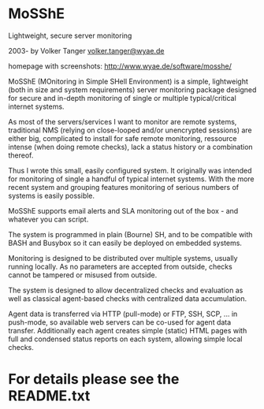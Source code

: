 # MoSShE
Lightweight, secure server monitoring 

2003- by Volker Tanger <volker.tanger@wyae.de>

homepage with screenshots: http://www.wyae.de/software/mosshe/

MoSShE (MOnitoring in Simple SHell Environment) is a simple,
lightweight (both in size and system requirements) server monitoring
package designed for secure and in-depth monitoring of single or
multiple typical/critical internet systems. 

As most of the servers/services I want to monitor are remote systems,
traditional NMS (relying on close-looped and/or unencrypted sessions) are
either big, complicated to install for safe remote monitoring, ressource
intense (when doing remote checks), lack a status history or a combination
thereof.

Thus I wrote this small, easily configured system. It originally was
intended for monitoring of single a handful of typical internet
systems. With the more recent system and grouping features monitoring
of serious numbers of systems is easily possible.

MoSShE supports email alerts and SLA monitoring out of the box - and
whatever you can script. 

The system is programmed in plain (Bourne) SH, and to be compatible
with BASH and Busybox so it can easily be deployed on embedded systems.

Monitoring is designed to be distributed over multiple systems,
usually running locally. As no parameters are accepted from outside,
checks cannot be tampered or misused from outside. 

The system is designed to allow decentralized checks and evaluation as
well as classical agent-based checks with centralized data
accumulation. 

Agent data is transferred via HTTP (pull-mode) or FTP, SSH, SCP, ...
in push-mode, so available web servers can be co-used for agent data
transfer. Additionally each agent creates simple (static) HTML pages
with full and condensed status reports on each system, allowing simple
local checks.

# For details please see the README.txt